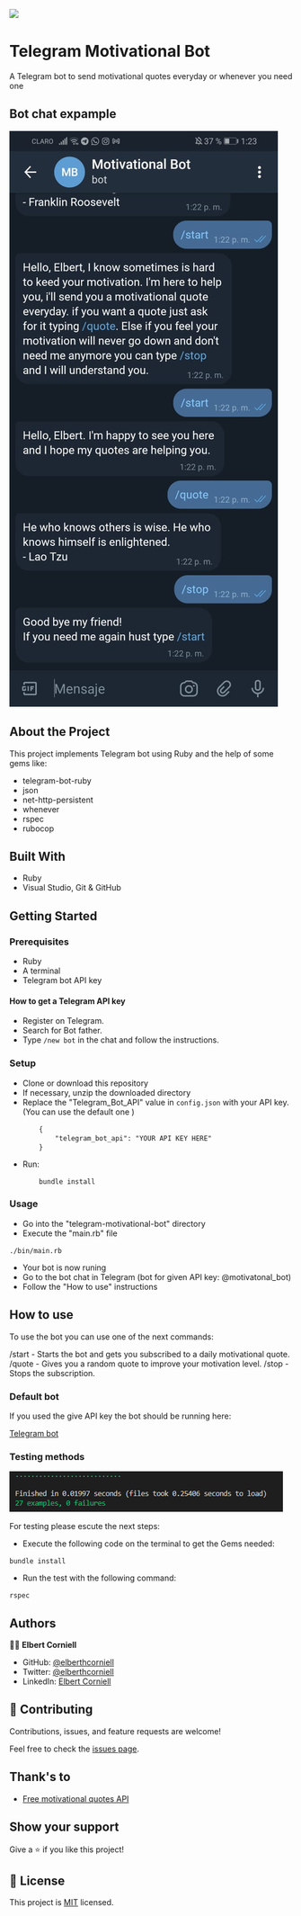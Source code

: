 
![](https://img.shields.io/badge/Microverse-blueviolet)


# Telegram Motivational Bot

A Telegram bot to send motivational quotes everyday or whenever you need one

## Bot chat expample

![Screenshot of testing](chat.jpeg)

## About the Project

This project implements Telegram bot using Ruby and the help of some gems like:

- telegram-bot-ruby
- json
- net-http-persistent
- whenever
- rspec
- rubocop

## Built With

- Ruby
- Visual Studio, Git & GitHub

## Getting Started

### Prerequisites

- Ruby
- A terminal
- Telegram bot API key

#### How to get a Telegram API key

- Register on Telegram.
- Search for Bot father.
- Type `/new bot` in the chat and follow the instructions.

### Setup

- Clone or download this repository
- If necessary, unzip the downloaded directory
- Replace the "Telegram_Bot_API" value in `config.json` with your API key.
(You can use the default one )
    ```
        {
            "telegram_bot_api": "YOUR API KEY HERE"
        }
    ```
- Run:
    ```
        bundle install
    ```

### Usage

- Go into the "telegram-motivational-bot" directory
- Execute the "main.rb" file

```
./bin/main.rb
```
- Your bot is now runing
- Go to the bot chat in Telegram (bot for given API key: @motivatonal_bot)
- Follow the "How to use" instructions

## How to use

To use the bot you can use one of the next commands:

/start - Starts the bot and gets you subscribed to a daily motivational quote.
/quote - Gives you a random quote to improve your motivation level.
/stop - Stops the subscription.

### Default bot

If you used the give API key the bot should be running here:

 [Telegram bot](https://t.me/motivatonal_bot)

### Testing methods

![Screenshot of testing](capture.png)

For testing please escute the next steps:

- Execute the following code on the terminal to get the Gems needed:

```
bundle install
```

- Run the test with the following command:

```
rspec
```

## Authors

👨‍💻 **Elbert Corniell**

- GitHub: [@elberthcorniell](https://github.com/elberthcorniell)
- Twitter: [@elberthcorniell](https://twitter.com/elberthcorniell)
- LinkedIn: [Elbert Corniell](https://www.linkedin.com/in/elbert-corniell-989183159/)


## 🤝 Contributing

Contributions, issues, and feature requests are welcome!

Feel free to check the [issues page](https://github.com/elberthcorniell/telegram-motivational-bot/issues).


## Thank's to

- [Free motivational quotes API](https://forum.freecodecamp.org/t/free-api-inspirational-quotes-json-with-code-examples/311373)


## Show your support

Give a ⭐️ if you like this project!


## 📝 License

This project is [MIT](./LICENSE) licensed.